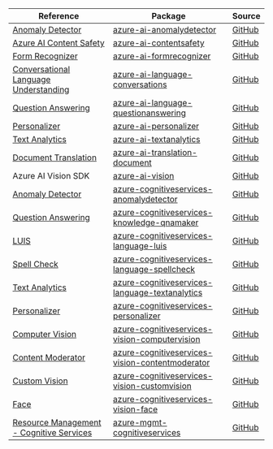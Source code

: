 | Reference | Package | Source |
|---|---|---|
|[Anomaly Detector](ai-anomalydetector-readme.md)|[azure-ai-anomalydetector](https://pypi.org/project/azure-ai-anomalydetector)|[GitHub](https://github.com/Azure/azure-sdk-for-python/blob/main/sdk/anomalydetector/azure-ai-anomalydetector)|
|[Azure AI Content Safety](ai-contentsafety-readme.md)|[azure-ai-contentsafety](https://pypi.org/project/azure-ai-contentsafety)|[GitHub](https://github.com/Azure/azure-sdk-for-python/blob/main/sdk/contentsafety/azure-ai-contentsafety)|
|[Form Recognizer](ai-formrecognizer-readme.md)|[azure-ai-formrecognizer](https://pypi.org/project/azure-ai-formrecognizer)|[GitHub](https://github.com/Azure/azure-sdk-for-python/blob/main/sdk/formrecognizer/azure-ai-formrecognizer)|
|[Conversational Language Understanding](ai-language-conversations-readme.md)|[azure-ai-language-conversations](https://pypi.org/project/azure-ai-language-conversations)|[GitHub](https://github.com/Azure/azure-sdk-for-python/blob/main/sdk/cognitivelanguage/azure-ai-language-conversations)|
|[Question Answering](ai-language-questionanswering-readme.md)|[azure-ai-language-questionanswering](https://pypi.org/project/azure-ai-language-questionanswering)|[GitHub](https://github.com/Azure/azure-sdk-for-python/blob/main/sdk/cognitivelanguage/azure-ai-language-questionanswering)|
|[Personalizer](ai-personalizer-readme.md)|[azure-ai-personalizer](https://pypi.org/project/azure-ai-personalizer)|[GitHub](https://github.com/Azure/azure-sdk-for-python/blob/main/sdk/personalizer/azure-ai-personalizer)|
|[Text Analytics](ai-textanalytics-readme.md)|[azure-ai-textanalytics](https://pypi.org/project/azure-ai-textanalytics)|[GitHub](https://github.com/Azure/azure-sdk-for-python/blob/main/sdk/textanalytics/azure-ai-textanalytics)|
|[Document Translation](ai-translation-document-readme.md)|[azure-ai-translation-document](https://pypi.org/project/azure-ai-translation-document)|[GitHub](https://github.com/Azure/azure-sdk-for-python/blob/main/sdk/translation/azure-ai-translation-document)|
|Azure AI Vision SDK|[azure-ai-vision](https://pypi.org/project/azure-ai-vision)|[GitHub](https://github.com/Azure/azure-sdk-for-python)|
|[Anomaly Detector](cognitiveservices-anomalydetector-readme.md)|[azure-cognitiveservices-anomalydetector](https://pypi.org/project/azure-cognitiveservices-anomalydetector)|[GitHub](https://github.com/Azure/azure-sdk-for-python/blob/main/sdk/cognitiveservices/azure-cognitiveservices-anomalydetector)|
|[Question Answering](cognitiveservices-knowledge-qnamaker-readme.md)|[azure-cognitiveservices-knowledge-qnamaker](https://pypi.org/project/azure-cognitiveservices-knowledge-qnamaker)|[GitHub](https://github.com/Azure/azure-sdk-for-python/blob/main/sdk/cognitiveservices/azure-cognitiveservices-knowledge-qnamaker)|
|[LUIS](cognitiveservices-language-luis-readme.md)|[azure-cognitiveservices-language-luis](https://pypi.org/project/azure-cognitiveservices-language-luis)|[GitHub](https://github.com/Azure/azure-sdk-for-python/blob/main/sdk/cognitiveservices/azure-cognitiveservices-language-luis)|
|[Spell Check](cognitiveservices-language-spellcheck-readme.md)|[azure-cognitiveservices-language-spellcheck](https://pypi.org/project/azure-cognitiveservices-language-spellcheck)|[GitHub](https://github.com/Azure/azure-sdk-for-python/blob/main/sdk/cognitiveservices/azure-cognitiveservices-language-spellcheck)|
|[Text Analytics](cognitiveservices-language-textanalytics-readme.md)|[azure-cognitiveservices-language-textanalytics](https://pypi.org/project/azure-cognitiveservices-language-textanalytics)|[GitHub](https://github.com/Azure/azure-sdk-for-python/blob/main/sdk/cognitiveservices/azure-cognitiveservices-language-textanalytics)|
|[Personalizer](cognitiveservices-personalizer-readme.md)|[azure-cognitiveservices-personalizer](https://pypi.org/project/azure-cognitiveservices-personalizer)|[GitHub](https://github.com/Azure/azure-sdk-for-python/blob/main/sdk/cognitiveservices/azure-cognitiveservices-personalizer)|
|[Computer Vision](cognitiveservices-vision-computervision-readme.md)|[azure-cognitiveservices-vision-computervision](https://pypi.org/project/azure-cognitiveservices-vision-computervision)|[GitHub](https://github.com/Azure/azure-sdk-for-python/blob/main/sdk/cognitiveservices/azure-cognitiveservices-vision-computervision)|
|[Content Moderator](cognitiveservices-vision-contentmoderator-readme.md)|[azure-cognitiveservices-vision-contentmoderator](https://pypi.org/project/azure-cognitiveservices-vision-contentmoderator)|[GitHub](https://github.com/Azure/azure-sdk-for-python/blob/main/sdk/cognitiveservices/azure-cognitiveservices-vision-contentmoderator)|
|[Custom Vision](cognitiveservices-vision-customvision-readme.md)|[azure-cognitiveservices-vision-customvision](https://pypi.org/project/azure-cognitiveservices-vision-customvision)|[GitHub](https://github.com/Azure/azure-sdk-for-python/blob/main/sdk/cognitiveservices/azure-cognitiveservices-vision-customvision)|
|[Face](cognitiveservices-vision-face-readme.md)|[azure-cognitiveservices-vision-face](https://pypi.org/project/azure-cognitiveservices-vision-face)|[GitHub](https://github.com/Azure/azure-sdk-for-python/blob/main/sdk/cognitiveservices/azure-cognitiveservices-vision-face)|
|[Resource Management - Cognitive Services](mgmt-cognitiveservices-readme.md)|[azure-mgmt-cognitiveservices](https://pypi.org/project/azure-mgmt-cognitiveservices)|[GitHub](https://github.com/Azure/azure-sdk-for-python/blob/main/sdk/cognitiveservices/azure-mgmt-cognitiveservices)|
